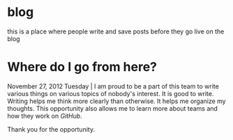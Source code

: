 blog
====

this is a place where people write and save posts before they go live on the blog

Where do I go from here?
========================

November 27, 2012 Tuesday | I am proud to be a part of this team to write various things on various topics of nobody's interest. It is good to write. Writing helps me think more clearly than otherwise. It helps me organize my thoughts. This opportunity also allows me to learn more about teams and how they work on *GitHub*. 

Thank you for the opportunity. 
